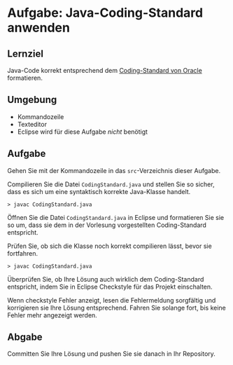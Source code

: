 # Aufgabe: Java-Coding-Standard anwenden

## Lernziel

Java-Code korrekt entsprechend dem [Coding-Standard von Oracle](http://www.oracle.com/technetwork/java/codeconventions-150003.pdf) formatieren.


## Umgebung

  * Kommandozeile
  * Texteditor
  * Eclipse wird für diese Aufgabe _nicht_ benötigt


## Aufgabe

Gehen Sie mit der Kommandozeile in das `src`-Verzeichnis dieser Aufgabe.

Compilieren Sie die Datei `CodingStandard.java` und stellen Sie so sicher, dass es sich um eine syntaktisch korrekte Java-Klasse handelt.

    > javac CodingStandard.java

Öffnen Sie die Datei `CodingStandard.java` in Eclipse und formatieren Sie sie so um, dass sie dem in der Vorlesung vorgestellten Coding-Standard entspricht.

Prüfen Sie, ob sich die Klasse noch korrekt compilieren lässt, bevor sie fortfahren.

    > javac CodingStandard.java

Überprüfen Sie, ob Ihre Lösung auch wirklich dem Coding-Standard entspricht, indem Sie in Eclipse Checkstyle für das Projekt einschalten.

Wenn checkstyle Fehler anzeigt, lesen die Fehlermeldung sorgfältig und korrigieren sie Ihre Lösung entsprechend. Fahren Sie solange fort, bis keine Fehler mehr angezeigt werden.


## Abgabe

Committen Sie Ihre Lösung und pushen Sie sie danach in Ihr Repository.
